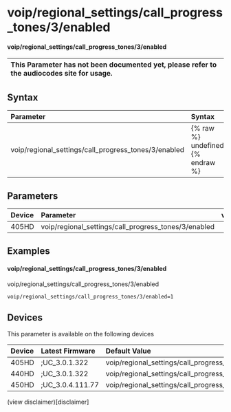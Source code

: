 ﻿---
description: voip/regional_settings/call_progress_tones/3/enabled
search:
    keywords: ['voip','regional_settings','call_progress_tones','3','enabled']
---

# voip/regional_settings/call_progress_tones/3/enabled

#### voip/regional_settings/call_progress_tones/3/enabled


| This Parameter has not been documented yet, please refer to the audiocodes site for usage.  |
| :--- |

## Syntax
| Parameter | Syntax |
| :--- | :--- |
|voip/regional_settings/call_progress_tones/3/enabled | {% raw %} undefined {% endraw %} |

## Parameters
|Device|Parameter|value|Description|
|:---|:---|:---|:---|
| 405HD | voip/regional_settings/call_progress_tones/3/enabled |  |  |

## Examples
#### voip/regional_settings/call_progress_tones/3/enabled

voip/regional_settings/call_progress_tones/3/enabled

```
voip/regional_settings/call_progress_tones/3/enabled=1
```

## Devices
This parameter is available on the following devices

| Device | Latest Firmware | Default Value |
|:---|:---|:---|
| 405HD | ;UC_3.0.1.322 | voip/regional_settings/call_progress_tones/3/enabled=1 
| 440HD | ;UC_3.0.1.322 | voip/regional_settings/call_progress_tones/3/enabled=1 
| 450HD | ;UC_3.0.4.111.77 | voip/regional_settings/call_progress_tones/3/enabled=1 

(view disclaimer)[disclaimer]
